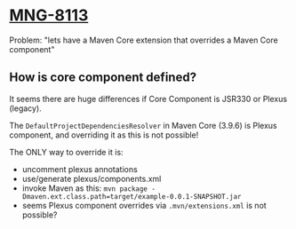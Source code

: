 # [MNG-8113](https://issues.apache.org/jira/browse/MNG-8113)

Problem: "lets have a Maven Core extension that overrides a Maven Core component"

## How is core component defined?

It seems there are huge differences if Core Component is JSR330 or Plexus (legacy).

The `DefaultProjectDependenciesResolver` in Maven Core (3.9.6) is Plexus component, and
overriding it as this is not possible!

The ONLY way to override it is:
* uncomment plexus annotations
* use/generate plexus/components.xml
* invoke Maven as this: `mvn package -Dmaven.ext.class.path=target/example-0.0.1-SNAPSHOT.jar`
* seems Plexus component overrides via `.mvn/extensions.xml` is not possible?